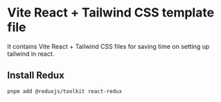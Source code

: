 # Vite React + Tailwind CSS template file
It contains Vite React + Tailwind CSS files for saving time on setting up tailwind in react.

## Install Redux
`pnpm add @reduxjs/toolkit react-redux`
